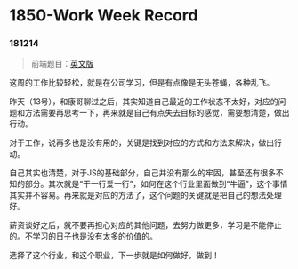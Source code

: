 # 1850-Work Week Record

### 181214

> 前端题目：[英文版](https://github.com/h5bp/Front-end-Developer-Interview-Questions/blob/master/src/questions/fun-questions.md)

这周的工作比较轻松，就是在公司学习，但是有点像是无头苍蝇，各种乱飞。

昨天（13号），和康哥聊过之后，其实知道自己最近的工作状态不太好，对应的问题和方法需要再思考一下，再来就是自己有点失去目标的感觉，需要想清楚，做出行动。

对于工作，说再多也是没有用的，关键是找到对应的方式和方法来解决，做出行动。

自己其实也清楚，对于JS的基础部分，自己并没有那么的牢固，甚至还有很多不知的部分。其次就是“干一行爱一行”，如何在这个行业里面做到“牛逼”，这个事情其实并不容易。再来就是对应的方法了，这个问题的关键就是把自己的想法处理好。

薪资谈好之后，就不要再担心对应的其他问题，去努力做更多，学习是不能停止的。不学习的日子也是没有太多的价值的。

选择了这个行业，和这个职业，下一步就是如何做好，做到！